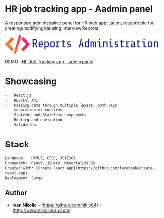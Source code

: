 # HR job tracking app - Aadmin panel

A responsive administrative panel for HR web application, responsible for creating/modifying/deleting Interview Reports.


![No more Tabs](/src/assets/img/logo_text.png)


DEMO : [HR Job Tracking app - admin panel](https://nikolicivan.com/HR-admin/) 


# Showcasing 

    -   React.js
    -   RESTFul API
    -   Passing data through multiple layers, both ways
	-   Separation of concerns
    -   Stateful and Stateless components
    -   Routing and navigation
    -   Validation

# Stack

    Language:   HTML5, CSS3, JS(ES6)
    Framework:  React, jQuery, MaterializeCSS
	Created with: [Create React App](https://github.com/facebook/create-react-app)
    Deployment: Surge

## Author

* **Ivan Nikolic** - (https://github.com/nikiv84) - (http://www.nikolicivan.com)